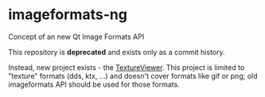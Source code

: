 # imageformats-ng
Concept of an new Qt Image Formats API

This repository is **deprecated** and exists only as a commit history.

Instead, new project exists - the [TextureViewer](https://github.com/ABBAPOH/textureviewer).
This project is limited to "texture" formats (dds, ktx, ...) and doesn't cover formats like gif or png; old imageformats API should be used for those formats.
